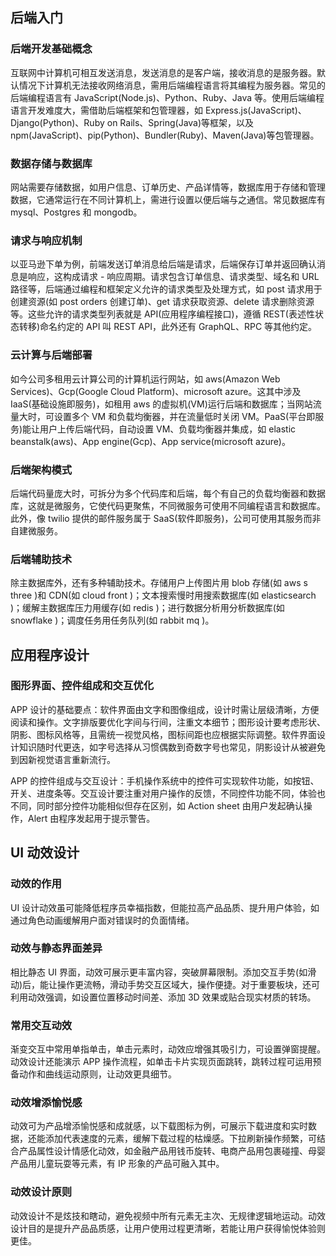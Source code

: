 ## 后端入门

### 后端开发基础概念

互联网中计算机可相互发送消息，发送消息的是客户端，接收消息的是服务器。默认情况下计算机无法接收网络消息，需用后端编程语言将其编程为服务器。常见的后端编程语言有 JavaScript(Node.js)、Python、Ruby、Java 等。使用后端编程语言开发难度大，需借助后端框架和包管理器，如 Express.js(JavaScript)、Django(Python)、Ruby on Rails、Spring(Java)等框架，以及 npm(JavaScript)、pip(Python)、Bundler(Ruby)、Maven(Java)等包管理器。

### 数据存储与数据库

网站需要存储数据，如用户信息、订单历史、产品详情等，数据库用于存储和管理数据，它通常运行在不同计算机上，需进行设置以便后端与之通信。常见数据库有 mysql、Postgres 和 mongodb。

### 请求与响应机制

以亚马逊下单为例，前端发送订单消息给后端是请求，后端保存订单并返回确认消息是响应，这构成请求 - 响应周期。请求包含订单信息、请求类型、域名和 URL 路径等，后端通过编程和框架定义允许的请求类型及处理方式，如 post 请求用于创建资源(如 post orders 创建订单)、get 请求获取资源、delete 请求删除资源等。这些允许的请求类型列表就是 API(应用程序编程接口)，遵循 REST(表述性状态转移)命名约定的 API 叫 REST API，此外还有 GraphQL、RPC 等其他约定。

### 云计算与后端部署

如今公司多租用云计算公司的计算机运行网站，如 aws(Amazon Web Services)、Gcp(Google Cloud Platform)、microsoft azure。这其中涉及 IaaS(基础设施即服务)，如租用 aws 的虚拟机(VM)运行后端和数据库；当网站流量大时，可设置多个 VM 和负载均衡器，并在流量低时关闭 VM。PaaS(平台即服务)能让用户上传后端代码，自动设置 VM、负载均衡器并集成，如 elastic beanstalk(aws)、App engine(Gcp)、App service(microsoft azure)。

### 后端架构模式

后端代码量庞大时，可拆分为多个代码库和后端，每个有自己的负载均衡器和数据库，这就是微服务，它使代码更聚焦，不同微服务可使用不同编程语言和数据库。此外，像 twilio 提供的邮件服务属于 SaaS(软件即服务)，公司可使用其服务而非自建微服务。

### 后端辅助技术

除主数据库外，还有多种辅助技术。存储用户上传图片用 blob 存储(如 aws s three )和 CDN(如 cloud front )；文本搜索慢时用搜索数据库(如 elasticsearch )；缓解主数据库压力用缓存(如 redis )；进行数据分析用分析数据库(如 snowflake )；调度任务用任务队列(如 rabbit mq )。

## 应用程序设计

### 图形界面、控件组成和交互优化

APP 设计的基础要点：软件界面由文字和图像组成，设计时需让层级清晰，方便阅读和操作。文字排版要优化字间与行间，注重文本细节；图形设计要考虑形状、阴影、图标风格等，且需统一视觉风格，图标间距也应根据实际调整。软件界面设计知识随时代更迭，如字号选择从习惯偶数到奇数字号也常见，阴影设计从被避免到因新视觉语言重新流行。

APP 的控件组成与交互设计：手机操作系统中的控件可实现软件功能，如按钮、开关、进度条等。交互设计要注重对用户操作的反馈，不同控件功能不同，体验也不同，同时部分控件功能相似但存在区别，如 Action sheet 由用户发起确认操作，Alert 由程序发起用于提示警告。

## UI 动效设计

### 动效的作用

UI 设计动效虽可能降低程序员幸福指数，但能拉高产品品质、提升用户体验，如通过角色动画缓解用户面对错误时的负面情绪。

### 动效与静态界面差异

相比静态 UI 界面，动效可展示更丰富内容，突破屏幕限制。添加交互手势(如滑动)后，能让操作更流畅，滑动手势交互区域大，操作便捷。对于重要板块，还可利用动效强调，如设置位置移动时间差、添加 3D 效果或贴合现实材质的转场。

### 常用交互动效

渐变交互中常用单指单击，单击元素时，动效应增强其吸引力，可设置弹窗提醒。动效设计还能演示 APP 操作流程，如单击卡片实现页面跳转，跳转过程可运用预备动作和曲线运动原则，让动效更具细节。

### 动效增添愉悦感

动效可为产品增添愉悦感和成就感，以下载图标为例，可展示下载进度和实时数据，还能添加代表速度的元素，缓解下载过程的枯燥感。下拉刷新操作频繁，可结合产品属性设计情感化动效，如金融产品用钱币旋转、电商产品用包裹碰撞、母婴产品用儿童玩耍等元素，有 IP 形象的产品可融入其中。

### 动效设计原则

动效设计不是炫技和瞎动，避免视频中所有元素无主次、无规律逻辑地运动。动效设计目的是提升产品品质感，让用户使用过程更清晰，若能让用户获得愉悦体验则更佳。
